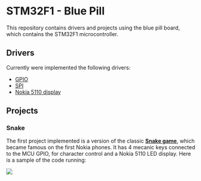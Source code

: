 
# STM32F1 - Blue Pill

This repository contains drivers and projects using the blue pill board, which contains the STM32F1 microcontroller.

## Drivers
Currently were implemented the following drivers:
 - [GPIO](https://github.com/thiagopprado/STM32F1/tree/master/drivers/gpio)
 - [SPI](https://github.com/thiagopprado/STM32F1/tree/master/drivers/spi)
 - [Nokia 5110 display](https://github.com/thiagopprado/STM32F1/tree/master/drivers/nokia5110)

## Projects
### Snake
The first project implemented is a version of the classic **[Snake game](https://github.com/thiagopprado/STM32F1/tree/master/snake)**, which became famous on the first Nokia phones.
It has 4 mecanic keys connected to the MCU GPIO, for character control and a Nokia 5110 LED display.
Here is a sample of the code running:

![](snake_example.gif)
